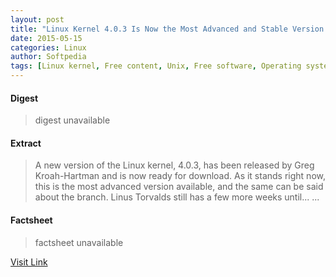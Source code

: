 ```yaml
---
layout: post
title: "Linux Kernel 4.0.3 Is Now the Most Advanced and Stable Version Available"
date: 2015-05-15
categories: Linux
author: Softpedia
tags: [Linux kernel, Free content, Unix, Free software, Operating system families, Free system software, Monolithic kernels, Operating system kernels, Computer architecture, Open-source movement, Linux Foundation, Kernel programmers, Computers, Public commons, Free software projects, Linux organizations, Free software programmers, System software, Operating system technology, Computing, Finnish computer scientists, Unix variants, Finnish computer programmers, Linux people, Linux, Linus Torvalds, Linux kernel programmers, Software, ARM architecture, Computer engineering]
---
```



#### Digest
>digest unavailable

#### Extract
>A new version of the Linux kernel, 4.0.3, has been released by Greg Kroah-Hartman and is now ready for download. As it stands right now, this is the most advanced version available, and the same can be said about the branch. Linus Torvalds still has a few more weeks until......

#### Factsheet
>factsheet unavailable

[Visit Link](https://www.linux.com/news/software/linux-kernel/830356-linux-kernel-403-is-now-the-most-advanced-and-stable-version-available/)


